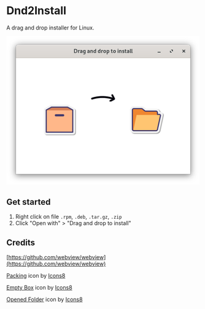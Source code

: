 # Dnd2Install

A drag and drop installer for Linux.

<img src="screenshot.png" alt="Screenshot" />

## Get started

1. Right click on file `.rpm`, `.deb`, `.tar.gz`, `.zip`
2. Click "Open with" > "Drag and drop to install"

## Credits

[https://github.com/webview/webview](https://github.com/webview/webview)

<a  href="https://icons8.com/icon/kTr9DhKidICy/packing">Packing</a> icon by <a href="https://icons8.com">Icons8</a>

<a  href="https://icons8.com/icon/gGQqaCyJ5Auh/empty-box">Empty Box</a> icon by <a href="https://icons8.com">Icons8</a>

<a  href="https://icons8.com/icon/SauwBNNErOqo/opened-folder">Opened Folder</a> icon by <a href="https://icons8.com">Icons8</a>
